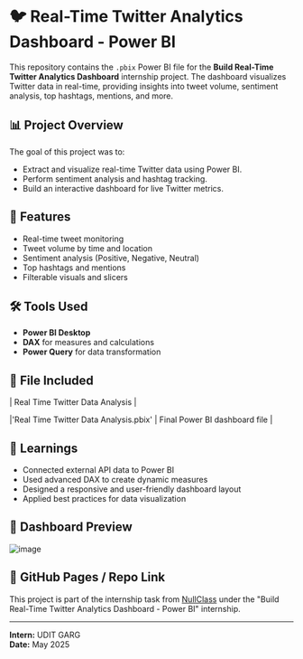 # 🐦 Real-Time Twitter Analytics Dashboard - Power BI

This repository contains the `.pbix` Power BI file for the **Build Real-Time Twitter Analytics Dashboard** internship project. The dashboard visualizes Twitter data in real-time, providing insights into tweet volume, sentiment analysis, top hashtags, mentions, and more.

## 📊 Project Overview

The goal of this project was to:
- Extract and visualize real-time Twitter data using Power BI.
- Perform sentiment analysis and hashtag tracking.
- Build an interactive dashboard for live Twitter metrics.

## 🚀 Features

- Real-time tweet monitoring
- Tweet volume by time and location
- Sentiment analysis (Positive, Negative, Neutral)
- Top hashtags and mentions
- Filterable visuals and slicers

## 🛠 Tools Used

- **Power BI Desktop**
- **DAX** for measures and calculations
- **Power Query** for data transformation

## 📁 File Included

| Real Time Twitter Data Analysis | 

|'Real Time Twitter Data Analysis.pbix' | Final Power BI dashboard file |

## 🧠 Learnings

- Connected external API data to Power BI
- Used advanced DAX to create dynamic measures
- Designed a responsive and user-friendly dashboard layout
- Applied best practices for data visualization

## 📸 Dashboard Preview
![image](https://github.com/user-attachments/assets/fa47588a-1a3b-46cb-95ec-ff5d66cb5eec)



## 🔗 GitHub Pages / Repo Link

This project is part of the internship task from [NullClass](https://nullclass.com) under the "Build Real-Time Twitter Analytics Dashboard - Power BI" internship.

---

**Intern:** UDIT GARG  
**Date:** May 2025
